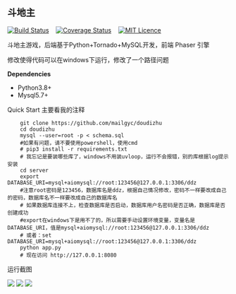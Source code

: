 ## 斗地主 &nbsp;&nbsp;
[![Build Status](https://travis-ci.org/mailgyc/doudizhu.svg?branch=master)](https://travis-ci.org/mailgyc) &nbsp;&nbsp;
[![Coverage Status](https://coveralls.io/repos/github/mailgyc/doudizhu/badge.svg?branch=master)](https://coveralls.io/github/mailgyc/doudizhu?branch=master) &nbsp;&nbsp;
[![MIT Licence](https://badges.frapsoft.com/os/mit/mit.svg?v=103)](https://opensource.org/licenses/mit-license.php)  


斗地主游戏，后端基于Python+Tornado+MySQL开发，前端 Phaser 引擎

修改使得代码可以在windows下运行，修改了一个路径问题

**Dependencies**

* Python3.8+
* Mysql5.7+


Quick Start 主要看我的注释
```shell
    git clone https://github.com/mailgyc/doudizhu
    cd doudizhu
    mysql --user=root -p < schema.sql
    #如果有问题，请不要使用powershell，使用cmd
    # pip3 install -r requirements.txt
    # 我忘记是要装哪些库了，windows不用装uvloop，运行不会报错，别的库根据log提示安装
    cd server
    export DATABASE_URI=mysql+aiomysql://root:123456@127.0.0.1:3306/ddz
    #注意root密码是123456，数据库名是ddz，根据自己情况修改，密码不一样要改成自己的密码，数据库名不一样要改成自己的数据库名
    # 如果数据库连接不上，检查数据库是否启动，数据库用户名密码是否正确，数据库是否创建成功
    #export在windows下是用不了的，所以需要手动设置环境变量，变量名是DATABASE_URI，值是mysql+aiomysql://root:123456@127.0.0.1:3306/ddz
    # 或者：set DATABASE_URI=mysql+aiomysql://root:123456@127.0.0.1:3306/ddz
    python app.py
    # 现在访问 http://127.0.0.1:8080
```


运行截图

![](https://raw.githubusercontent.com/mailgyc/doudizhu/master/screenshot/a.png)
![](https://raw.githubusercontent.com/mailgyc/doudizhu/master/screenshot/c.png)
![](https://raw.githubusercontent.com/mailgyc/doudizhu/master/screenshot/d.png)

